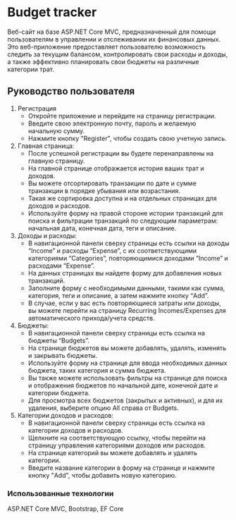 # Budget tracker
Веб-сайт на базе ASP.NET Core MVC, предназначенный для помощи пользователям в управлении и отслеживании их финансовых данных. Это веб-приложение предоставляет пользователю возможность следить за текущим балансом, контролировать свои расходы и доходы, а также эффективно планировать свои бюджеты на различные категории трат.

## Руководство пользователя
1. Регистрация
   - Откройте приложение и перейдите на страницу регистрации.
   - Введите свою электронную почту, пароль и желаемую начальную сумму.
   - Нажмите кнопку "Register", чтобы создать свою учетную запись.
2. Главная страница:
   - После успешной регистрации вы будете перенаправлены на главную страницу.
   - На главной странице отображается история ваших трат и доходов.
   - Вы можете отсортировать транзакции по дате и сумме транзакции в порядке убывания или возрастания.
   - Такая же сортировка доступна и на отдельных страницах для доходов и расходов.
   - Используйте форму на правой стороне истории транзакций для поиска и фильтрации транзакций по следующим параметрам: начальная дата, конечная дата, теги и описание.
3. Доходы и расходы:
   - В навигационной панели сверху страницы есть ссылки на доходы “Income” и расходы “Expense”, с их соответствующими категориями “Categories”, повторяющимися доходами “Income” и расходами “Expense”.
   - На данных страницах вы найдете форму для добавления новых транзакций.
   - Заполните форму с необходимыми данными, такими как сумма, категория, теги и описание, а затем нажмите кнопку “Add”.
   - В случае, если у вас есть повторяющиеся затраты или доходы, вы можете перейти на страницу Recurring Incomes/Expenses для автоматического прихода/учета средств.
4. Бюджеты:
   - В навигационной панели сверху страницы есть ссылка на бюджеты “Budgets”.
   - На странице бюджетов вы можете добавлять, удалять, изменять и закрывать бюджеты.
   - Используйте форму на странице для ввода необходимых данных бюджета, таких категория и сумма бюджета.
   - Вы также можете использовать фильтры на странице для поиска и отображения бюджетов по начальной дате, конечной дате и категории бюджета.
   - Для просмотра всех бюджетов (закрытых и активных), и для их удаления, выберите опцию All справа от Budgets.
5. Категории доходов и расходов:
   - В навигационной панели сверху страницы есть ссылка на категории доходов и расходов.
   - Щелкните на соответствующую ссылку, чтобы перейти на страницу управления категориями доходов или расходов.
   - На странице категорий вы можете добавлять и удалять категории.
   - Введите название категории в форму на странице и нажмите кнопку "Add", чтобы добавить новую категорию.

### Использованные технологии
ASP.NET Core MVC, Bootstrap, EF Core
